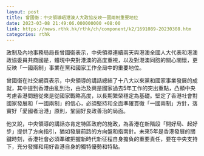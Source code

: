 ```yaml
---
layout: post
title: 曾國衞：中央領導晤港澳人大政協反映一國兩制重要地位
date: 2023-03-08 21:49:06.000000000 +08:00
link: https://news.rthk.hk/rthk/ch/component/k2/1691089-20230308.htm
categories: rthk
---
```


政制及內地事務局局長曾國衞表示，中央領導連續兩天與港澳全國人大代表和港澳政協委員共商國是，體現中央對港澳的高度重視，以及對港澳同胞的關心關懷，更反映「一國兩制」事業在黨和國家工作全局中的重要地位。

曾國衞在社交網頁表示，中央領導的講話總結了十八大以來黨和國家事業發展的成就，其中提到香港由亂到治，由治及興是國家過去5年工作的突出重點，凸顯中央考慮香港問題從來是從國家戰略高度，以長期繁榮穩定為基礎。堅定了香港社會對國家發展和「一國兩制」的信心，必須堅持和全面準確貫徹「一國兩制」方針，落實好「愛國者治港」原則，鞏固好良政善治的局面。

他又說，中央領導的講話亦肯定特區政府的施政，為香港在新階段「開好局、起好步」提供了方向指引，猶如發展前路的方向盤和指南針。未來5年是香港發展的關鍵時刻，香港社會必須準確把握新時代新征程自身擔負的重要責任，要在中央支持下，充分發揮和用好香港自身的獨特優勢和特點。
